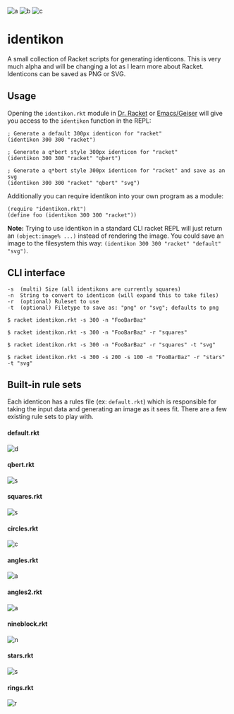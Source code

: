 ![a](https://dl.dropboxusercontent.com/u/4221594/github/darren_200.png) ![b](https://dl.dropboxusercontent.com/u/4221594/github/norma_200.png) ![c](https://dl.dropboxusercontent.com/u/4221594/github/koji_200.png)

identikon
=========

A small collection of Racket scripts for generating identicons. This is very much alpha and will be changing a lot as I learn more about Racket. Identicons can be saved as PNG or SVG.

## Usage

Opening the `identikon.rkt` module in [Dr. Racket](http://docs.racket-lang.org/drracket/) or [Emacs/Geiser](http://docs.racket-lang.org/guide/Emacs.html) will give you access to the `identikon` function in the REPL:

```racket
; Generate a default 300px identicon for "racket"
(identikon 300 300 "racket")

; Generate a q*bert style 300px identicon for "racket"
(identikon 300 300 "racket" "qbert")

; Generate a q*bert style 300px identicon for "racket" and save as an svg
(identikon 300 300 "racket" "qbert" "svg")
```

Additionally you can require identikon into your own program as a module:

```racket
(require "identikon.rkt")
(define foo (identikon 300 300 "racket"))
```

**Note:** Trying to use identikon in a standard CLI racket REPL will just return an `(object:image% ...)` instead of rendering the image. You could save an image to the filesystem this way: `(identikon 300 300 "racket" "default" "svg")`.

## CLI interface

```shell
-s  (multi) Size (all identikons are currently squares)
-n  String to convert to identicon (will expand this to take files)
-r  (optional) Ruleset to use
-t  (optional) Filetype to save as: "png" or "svg"; defaults to png

$ racket identikon.rkt -s 300 -n "FooBarBaz"

$ racket identikon.rkt -s 300 -n "FooBarBaz" -r "squares"

$ racket identikon.rkt -s 300 -n "FooBarBaz" -r "squares" -t "svg"

$ racket identikon.rkt -s 300 -s 200 -s 100 -n "FooBarBaz" -r "stars" -t "svg"
```

## Built-in rule sets

Each identicon has a rules file (ex: `default.rkt`) which is responsible for taking the input data and generating an image as it sees fit. There are a few existing rule sets to play with.

#### default.rkt

![d](https://dl.dropboxusercontent.com/u/4221594/github/norma_300_default.png)

#### qbert.rkt

![s](https://dl.dropboxusercontent.com/u/4221594/github/racket_300_qbert.png)

#### squares.rkt

![s](https://dl.dropboxusercontent.com/u/4221594/github/norma_300_squares.png)

#### circles.rkt

![c](https://dl.dropboxusercontent.com/u/4221594/github/norma_300_circles.png)

#### angles.rkt

![a](https://dl.dropboxusercontent.com/u/4221594/github/norma_300_angles.png)

#### angles2.rkt

![a](https://dl.dropboxusercontent.com/u/4221594/github/norma_300_angles2.png)

#### nineblock.rkt

![n](https://dl.dropboxusercontent.com/u/4221594/github/norma_300_nineblock.png)

#### stars.rkt

![s](https://dl.dropboxusercontent.com/u/4221594/github/norma_300_stars.png)

#### rings.rkt

![r](https://dl.dropboxusercontent.com/u/4221594/github/norma_300_rings.png)
